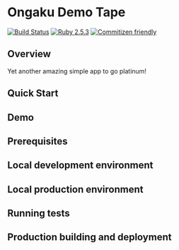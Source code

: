 # Ongaku Demo Tape

[![Build Status](https://travis-ci.com/dvdantunes/promptworks-demo-tape.svg?token=oXc14pfxPystduN1ouCp&branch=development)](https://travis-ci.com/dvdantunes/promptworks-demo-tape)
[![Ruby 2.5.3](https://img.shields.io/badge/Ruby%202.5.3-red-red.svg)](https://img.shields.io/badge/Ruby%202.5.3-red-red.svg)
[![Commitizen friendly](https://img.shields.io/badge/commitizen-friendly-brightgreen.svg)](http://commitizen.github.io/cz-cli/)


## Overview

Yet another amazing simple app to go platinum!




## Quick Start





## Demo





## Prerequisites





## Local development environment




## Local production environment




## Running tests




## Production building and deployment




